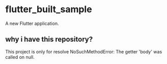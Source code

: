 # flutter_built_sample

A new Flutter application.

## why i have this repository?

This project is only for resolve NoSuchMethodError: The getter 'body' was called on null.
